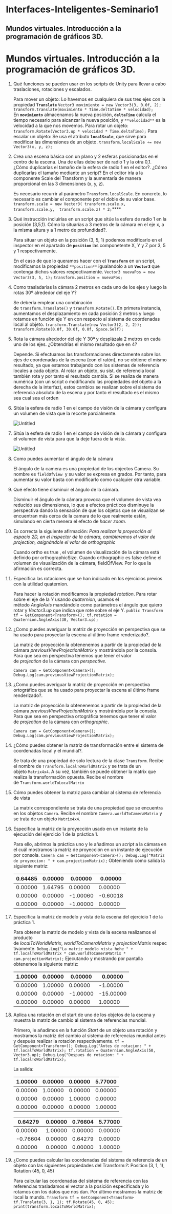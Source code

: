 # Interfaces-Inteligentes-Seminario1
## Mundos virtuales. Introducción a la programación de gráficos 3D.

# Mundos virtuales. Introducción a la programación de gráficos 3D.

1. Qué funciones se pueden usar en los scripts de Unity para llevar a cabo traslaciones, rotaciones y escalados.
    
    Para mover un objeto:
    Lo havemos en cualquiera de sus tres ejes con la propiedad **`Translate`**
    `Vector3 movimiento = new Vector3(3, 0.0f, 2);
     transform.translate(movimiento * Time.deltaTime * velocidad);`
    En **`movimiento`** almacenamos la nueva posición, **`deltaTime`** calcula el tiempo necesario para alcanzar la nueva posición, y `**velocidad**` es la velocidad a la que nos movemos.
    Para rotar un objeto: 
    `transform.Rotate(Vector3.up * velocidad * Time.deltaTime);`
    Para escalar un objeto:
    Se usa el atributo **`localScale`**, que sirve para modificar las dimensiones de un objeto.
    `transform.localScale += new Vector3(x, y, z);`
    
2. Crea una escena básica con un plano y 2 esferas posicionadas en el centro de la escena. Una de ellas debe ser de radio 1 y la otra 0,1. ¿Cómo duplicarías el tamaño de la esfera de radio 1 en el editor?. ¿Cómo duplicarías el tamaño mediante un script?
En el editor iría a la componente Scale del Transform y la aumentaría de manera proporcional en las 3 dimensiones (x, y, z).
    
    Es necesario recurrir al parámetro `Transform.localScale`. En concreto, lo necesario es cambiar el componente por el doble de su valor base.
    `transform.scale = new Vector3(
        transform.scale.x, 
        transform.scale.y, 
        transform.scale.z) * 2;`****
    
3. Qué instrucción incluirías en un script que sitúe la esfera de radio 1 en la posición (3,5,1). Cómo la situarías a 3 metros de la cámara en el eje x, a la misma altura y a 1 metro de profundidad?.
    
    Para situar un objeto en la posición (3, 5, 1) podemos modificarlo en el inspector en el apartado de **`position`** las componetente X, Y y Z por 3, 5 y 1 respectivamente.
    
    En el caso de que lo queramos hacer con el **`Transform`** en un script, modificamos la propiedad `**position**` igualandolo a un **`Vector3`** que contenga dichos valores respectivamente.
    `Vector3 nuevaPos = new Vector3(3, 5, 1);`
    `transform.position = nuevaPos;`
    
4. Como trasladarías la cámara 2 metros en cada uno de los ejes y luego la rotas 30º alrededor del eje Y?
    
    Se debería emplear una combinación de `transform.Translate()` y `transform.Rotate()`. En primera instancia, aumentamos el desplazamiento en cada posición 2 metros y luego rotamos en función eje Y en con respecto al sistema de coordenadas local al objeto.
    `transform.Translate(new Vector3(2, 2, 2));`
    `transform.Rotate(0.0f, 30.0f, 0.0f, Space.Self);`
    
5. Rota la cámara alrededor del eje Y 30ª y desplázala 2 metros en cada uno de los ejes. ¿Obtendrías el mismo resultado que en 4?
    
    Depende. Si efectuamos las transformaciones directamente sobre los ejes de coordenadas de la escena (con el ratón), no se obtiene el mismo resultado, ya que estamos trabajando con los sistemas de referencia locales a cada objeto. Al rotar un objeto, su sist. de referencia local también rota y por tanto el resultado cambia.
    Si se realiza de manera numérica (con un script o modificando las propiedades del objeto a la derecha de la interfaz), estos cambios se realizan sobre el sistema de referencia absoluto de la escena y por tanto el resultado es el mismo sea cual sea el orden
    
6. Sitúa la esfera de radio 1 en el campo de visión de la cámara y configura un volumen de vista que la recorte parcialmente.

    ![Untitled](Imagenes/Untitled.png)
    
7. Sitúa la esfera de radio 1 en el campo de visión de la cámara y configura el volumen de vista para que la deje fuera de la vista.
    
    ![Untitled](Imagenes/Untitled%201.png)
    
8. Como puedes aumentar el ángulo de la cámara
    
    El ángulo de la camera es una propiedad de los objectos Camera. Su nombre es `fieldOfView`
     y su valor se expresa en grados. Por tanto, para aumentar su valor basta con modificarlo como cualquier otra variable.
    
9. Qué efecto tiene disminuir el ángulo de la cámara.
    
    Disminuir el ángulo de la cámara provoca que el volumen de vista vea reducido sus dimensiones, lo que a efectos prácticos disminuye la perspectiva dando la sensación de que los objetos que se visualizan se encuentran más cerca de la camara de lo que realmente están, simulando en cierta menera el efecto de *hacer zoom*.
    
10. Es correcta la siguiente afirmación: *Para realizar la proyección al espacio 2D, en el inspector de la cámara, cambiaremos el valor de projection, asignándole el valor de orthographic*
    
    Cuando ortho es true , el volumen de visualización de la cámara está definido por orthographicSize. Cuando orthographic es false define el volumen de visualización de la cámara, fieldOfView. Por lo que la afirmación es correcta.
    
11. Especifica las rotaciones que se han indicado en los ejercicios previos con la utilidad quaternion.
    
    Para hacer la rotación modificamos la propiedad *rotation*. Para rotar sobre el eje de la *Y* usando *quaternion*, usamos el método *AngleAxis* mandándole como parámetros el ángulo que quiero rotar y *Vector3.up* que indica que rote sobre el eje Y.
    `public Transform tf = GetComponent<Transform>();
    tf.rotation = Quaternion.AngleAxis(30, Vector3.up);`
    
12. ¿Como puedes averiguar la matriz de proyección en perspectiva que se ha usado para proyectar la escena al último frame renderizado?.
    
    La matriz de proyección la obtenenemos a partir de la propiedad de la cámara *previousViewProjectionMatrix* y mostrándola por la consola. Para que sea en perspectiva tenemos que tener el valor de *projection* de la cámara con *perspective*.
    
    `Camera cam = GetComponent<Camera>();
    Debug.Log(cam.previousViewProjectionMatrix);`
    
13. ¿Como puedes averiguar la matriz de proyección en perspectiva ortográfica que se ha usado para proyectar la escena al último frame renderizado?.
    
    La matriz de proyección la obtenenemos a partir de la propiedad de la cámara *previousViewProjectionMatrix* y mostrándola por la consola. Para que sea en perspectiva ortográfica tenemos que tener el valor de *projection* de la cámara con *orthographic*.
    
    `Camera cam = GetComponent<Camera>();
    Debug.Log(cam.previousViewProjectionMatrix);`
    
14. ¿Cómo puedes obtener la matriz de transformación entre el sistema de coordenadas local y el mundial?.
    
    Se trata de una propiedad de solo lectura de la clase `Transform`. Recibe el nombre de `Transform.localToWorldMatrix` y se trata de un objeto `Matrix4x4`. A su vez, también se puede obtener la matrix que realiza la transformación opuesta. Recibe el nombre de `Transform.worldToLocalMatrix`
    
15. Cómo puedes obtener la matriz para cambiar al sistema de referencia de vista
    
    La matrix correspondiente se trata de una propiedad que se encuentra en los objetos `Camera`. Recibe el nombre `Camera.worldToCameraMatrix`
     y se trata de un objeto `Matrix4x4`.
    
16. Especifica la matriz de la proyección usado en un instante de la ejecución del ejercicio 1 de la práctica 1.
    
    Para ello, abrimos la práctica uno y le añadimos un *script* a la cámara en el cuál mostramos la matriz de proyección en un instante de ejecución por consola.
    `Camera cam = GetComponent<Camera>();
     Debug.Log("Matriz de proyeccion: " + cam.projectionMatrix);`
    Obteniendo como salida la siguiente matriz:
    
    | 0.64485 | 0.00000 | 0.00000 | 0.00000 |
    | --- | --- | --- | --- |
    | 0.00000 | 1.64795 | 0.00000 | 0.00000 |
    | 0.00000 | 0.00000 | -1.00060 | -0.60018 |
    | 0.00000 | 0.00000 | -1.00000 | 0.00000 |
17. Especifica la matriz de modelo y vista de la escena del ejercicio 1 de la práctica 1.
    
    Para obtener la matriz de modelo y vista de la escena realizamos el producto de *localToWorldMatrix*, *worldToCameraMatrix* y *projectionMatrix* respectivamente.
    `Debug.Log("La matriz modelo vista hehe " + tf.localToWorldMatrix * cam.worldToCameraMatrix * cam.projectionMatrix);`
    Ejecutando y mostrando por pantalla obtenemos la siguiente matriz:
    
    | 1.00000 | 0.00000 | 0.00000 | 0.00000 |
    | --- | --- | --- | --- |
    | 0.00000 | 1.00000 | 0.00000 | -1.00000 |
    | 0.00000 | 0.00000 | -1.00000 | -15.00000 |
    | 0.00000 | 0.00000 | 0.00000 | 1.00000 |
18. Aplica una rotación en el start de uno de los objetos de la escena y muestra la matriz de cambio al sistema de referencias mundial.
    
    Primero, le añadimos en la función *Start* de un objeto una rotación y mostramos la matriz del cambio al sistema de referencias mundial antes y después realizar la rotación respectivamente.
    `tf = GetComponent<Transform>();
    Debug.Log("Antes de rotacion: " + tf.localToWorldMatrix);
    tf.rotation = Quaternion.AngleAxis(50, Vector3.up);
    Debug.Log("Despues de rotacion: " + tf.localToWorldMatrix);`
    
    La salida:
    
    | 1.00000 | 0.00000 | 0.00000 | 5.77000 |
    | --- | --- | --- | --- |
    | 0.00000 | 1.00000 | 0.00000 | 0.00000 |
    | 0.00000 | 0.00000 | 1.00000 | 0.00000 |
    | 0.00000 | 0.00000 | 0.00000 | 1.00000 |
    
    | 0.64279 | 0.00000 | 0.76604 | 5.77000 |
    | --- | --- | --- | --- |
    | 0.00000 | 1.00000 | 0.00000 | 0.00000 |
    | -0.76604 | 0.00000 | 0.64279 | 0.00000 |
    | 0.00000 | 0.00000 | 0.00000 | 1.00000 |
19. ¿Como puedes calcular las coordenadas del sistema de referencia de un objeto con las siguientes propiedades del Transform:?: Position (3, 1, 1), Rotation (45, 0, 45)
    
    Para calcular las coordenadas del sistema de referencia con las referencias trasladamos el vector a la posición especificada y lo rotamos con los datos que nos dan. Por último mostramos la matriz de local la mundo.
    `Transform tf = GetComponent<Transform>
    tf.Translate(3, 1, 1);
    tf.Rotate(45, 0, 45);
    print(transform.localToWorldMatrix);`